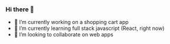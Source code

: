 ### Hi there 👋

- 🔭 I’m currently working on a shopping cart app
- 🌱 I’m currently learning full stack javascript (React, right now)
- 👯 I’m looking to collaborate on web apps

<!--
**alienworld1/alienworld1** is a ✨ _special_ ✨ repository because its `README.md` (this file) appears on your GitHub profile.

Here are some ideas to get you started:

- 🔭 I’m currently working on ...
- 🌱 I’m currently learning ...
- 👯 I’m looking to collaborate on ...
- 🤔 I’m looking for help with ...
- 💬 Ask me about ...
- 📫 How to reach me: ...
- 😄 Pronouns: ...
- ⚡ Fun fact: ...
-->
